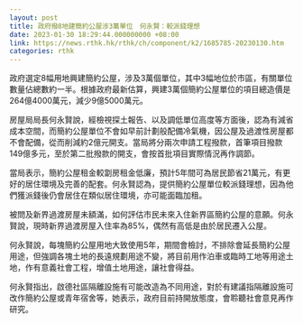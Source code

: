 ```yaml
---
layout: post
title: 政府撥8地建簡約公屋涉3萬單位　何永賢：較派錢理想
date: 2023-01-30 18:29:44.000000000 +08:00
link: https://news.rthk.hk/rthk/ch/component/k2/1685785-20230130.htm
categories: rthk
---
```


政府選定8幅用地興建簡約公屋，涉及3萬個單位，其中3幅地位於市區，有關單位數量佔總數約一半。根據政府最新估算，興建3萬個簡約公屋單位的項目總造價是264億4000萬元，減少9億5000萬元。

房屋局局長何永賢說，經檢視探土報告、以及調低單位高度等方面後，認為有減省成本空間，而簡約公屋單位不會如早前計劃般配備冷氣機，因公屋及過渡性房屋都不會配備，從而削減約2億元開支。當局將分兩次申請工程撥款，首筆項目撥款149億多元，至於第二批撥款的開支，會按首批項目實際情況再作調節。

當局表示，簡約公屋租金較劏房租金低廉，預計5年間可為居民節省21萬元，有更好的居住環境及完善的配套。何永賢認為，提供簡約公屋單位較派錢理想，因為他們獲派錢後仍會居住在類似居住環境，亦可能面臨加租。

被問及新界過渡房屋未額滿，如何評估市民未來入住新界區簡約公屋的意願。何永賢說，現時新界過渡房屋入住率為85%，偶然有高低是由於居民遷入公屋。

何永賢說，每塊簡約公屋用地大致使用5年，期間會檢討，不排除會延長簡約公屋用途，但強調各塊土地的長遠規劃用途不變，將目前用作泊車或臨時工地等用途土地，作有意義社會工程，增值土地用途，讓社會得益。

何永賢指出，啟德社區隔離設施有可能改造為不同用途，對於有建議指隔離設施可改作簡約公屋或青年宿舍等，她表示，政府目前持開放態度，會聆聽社會意見再作研究。
